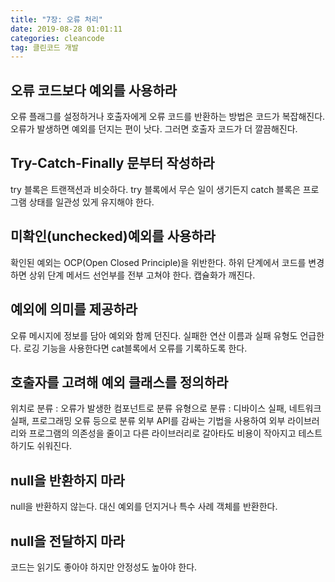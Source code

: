 ```yaml
---
title: "7장: 오류 처리"
date: 2019-08-28 01:01:11
categories: cleancode
tag: 클린코드 개발
---
```


## 오류 코드보다 예외를 사용하라
오류 플래그를 설정하거나 호출자에게 오류 코드를 반환하는 방법은 코드가 복잡해진다. 오류가 발생하면 예외를 던지는 편이 낫다. 그러면 호출자 코드가 더 깔끔해진다.

## Try-Catch-Finally 문부터 작성하라
try 블록은 트랜잭션과 비슷하다. try 블록에서 무슨 일이 생기든지 catch 블록은 프로그램 상태를 일관성 있게 유지해야 한다. 

## 미확인(unchecked)예외를 사용하라
확인된 예외는 OCP(Open Closed Principle)을 위반한다. 하위 단계에서 코드를 변경하면 상위 단계 메서드 선언부를 전부 고쳐야 한다. 캡슐화가 깨진다.

## 예외에 의미를 제공하라
오류 메시지에 정보를 담아 예외와 함께 던진다. 실패한 연산 이름과 실패 유형도 언급한다. 로깅 기능을 사용한다면 cat블록에서 오류를 기록하도록 한다.

## 호출자를 고려해 예외 클래스를 정의하라
위치로 분류 : 오류가 발생한 컴포넌트로 분류
유형으로 분류 : 디바이스 실패, 네트워크 실패, 프로그래밍 오류 등으로 분류
외부 API를 감싸는 기법을 사용하여 외부 라이브러리와 프로그램의 의존성을 줄이고 다른 라이브러리로 갈아타도 비용이 작아지고 테스트하기도 쉬워진다.

## null을 반환하지 마라
null을 반환하지 않는다. 대신 예외를 던지거나 특수 사례 객체를 반환한다. 

## null을 전달하지 마라

코드는 읽기도 좋아야 하지만 안정성도 높아야 한다.
